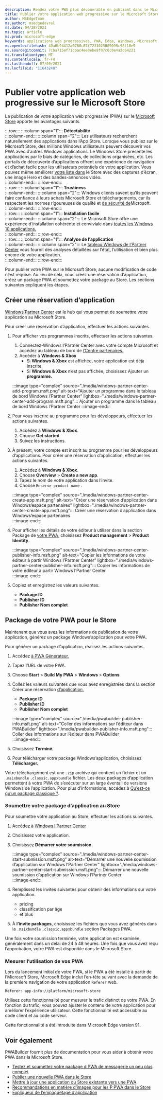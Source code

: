 ```yaml
---
description: Rendez votre PWA plus découvrable en publiant dans le Microsoft Store
title: Publier votre application web progressive sur le Microsoft Store
author: MSEdgeTeam
ms.author: msedgedevrel
ms.date: 04/28/2021
ms.topic: article
ms.prod: microsoft-edge
keywords: applications web progressives, PWA, Edge, Windows, Microsoft Store
ms.openlocfilehash: 40a6b94412a0788c87f7231025809098c98f18e9
ms.sourcegitcommit: 7cba715ef71cbac4ee0ebe8f07c0c0e4a2c64221
ms.translationtype: MT
ms.contentlocale: fr-FR
ms.lasthandoff: 07/09/2021
ms.locfileid: "11643248"
---
```

# <a name="publish-your-progressive-web-app-to-the-microsoft-store"></a>Publier votre application web progressive sur le Microsoft Store  

La publication de votre application web progressive \(PWA\) sur le [Microsoft Store][WindowsUwpPublishIndex] apporte les avantages suivants.  

:::row:::
   :::column span="1":::
      **Détectabilité**  
   :::column-end:::
   :::column span="2":::
      Les utilisateurs recherchent naturellement des applications dans l’App Store.  Lorsque vous publiez sur le Microsoft Store, des millions Windows utilisateurs peuvent découvrir vos PWA avec d’autres Windows applications.  Le Windows Store présente les applications par le biais de catégories, de collections organisées, etc.  Les portails de découverte d’applications offrent une expérience de navigation et d’achat facile pour les utilisateurs potentiels de votre application.  Vous pouvez même améliorer [votre liste dans][WindowsUwpPublishAppScreenshotsImages] le Store avec des captures d’écran, une image Hero et des bandes-annonces vidéo.  
   :::column-end:::
:::row-end:::  
:::row:::
   :::column span="1":::
      **Trustiness**  
   :::column-end:::
   :::column span="2":::
      Windows clients savent qu’ils peuvent faire confiance à leurs achats Microsoft Store et téléchargements, car ils respectent les normes rigoureuses de qualité et [de sécurité de][LegalWindowsAgreementsStorePolicies]Microsoft.  
   :::column-end:::
:::row-end:::  
:::row:::
   :::column span="1":::
      **Installation facile**  
   :::column-end:::
   :::column span="2":::
      Le Microsoft Store offre une expérience d’installation cohérente et conviviale dans [toutes les Windows 10 applications.][MicrosoftStoreAppsWindows]  
   :::column-end:::
:::row-end:::  
:::row:::
   :::column span="1":::
      **Analyse de l’application**  
   :::column-end:::
   :::column span="2":::
      Le [tableau Windows de l’Partner Center][WindowsUwpPublishIndex] vous fournit des analyses détaillées sur l’état, l’utilisation et bien plus encore de votre application. [][WindowsUwpPublishAnalytics]  
   :::column-end:::
:::row-end:::  

Pour publier votre PWA sur le Microsoft Store, aucune modification de code n’est requise.  Au lieu de cela, vous créez une réservation d’application, créez un package PWA et soumettez votre package au Store.  Les sections suivantes expliquent les étapes.   

## <a name="create-an-app-reservation"></a>Créer une réservation d’application  

[Windows’Partner Center][MicrosoftPartnerDashboardWindowsOverview] est le hub qui vous permet de soumettre votre application au Microsoft Store.  

Pour créer une réservation d’application, effectuer les actions suivantes.  

1.  Pour afficher vos programmes inscrits, effectuer les actions suivantes.  
    1.  Connectez-Windows l’Partner Center avec votre compte Microsoft et accédez au tableau de bord de [l’Centre partenaires.][MicrosoftPartnerDashboardHome]  
    1.  Accéder à **Windows & Xbox**  
        *   Si **Windows & Xbox** est affichée, votre application est déjà inscrite.  
        *   Si **Windows & Xbox** n’est pas affichée, choisissez Ajouter un **programme.**  
    
    :::image type="complex" source="./media/windows-partner-center-add-program.msft.png" alt-text="Ajouter un programme dans le tableau de bord Windows l’Partner Center" lightbox="./media/windows-partner-center-add-program.msft.png":::
       Ajouter un programme dans le tableau de bord Windows l’Partner Center
    :::image-end:::  
    
1.  Pour vous inscrire au programme pour les développeurs, effectuer les actions suivantes.  
    1.  Accédez à **Windows & Xbox**.  
    1.  Choose **Get started**.  
    1.  Suivez les instructions.  
1.  À présent, votre compte est inscrit au programme pour les développeurs d’applications. Pour créer une réservation d’application, effectuer les actions suivantes.  
    1.  Accédez à **Windows & Xbox**.  
    1.  Choose **Overview**  >  **Create a new app**.  
    1.  Tapez le nom de votre application dans l’invite.  
    1.  Choose `Reserve product name` .  
        
    :::image type="complex" source="./media/windows-partner-center-create-app.msft.png" alt-text="Créer une réservation d’application dans Windows’espace partenaires" lightbox="./media/windows-partner-center-create-app.msft.png":::
       Créer une réservation d’application dans Windows’espace partenaires  
    :::image-end:::  
    
1.  Pour afficher les détails de votre éditeur à utiliser dans la section Package de [votre PWA,](#package-your-pwa-for-the-store) choisissez **Product management**  >  **Product Identity**.  
    
    :::image type="complex" source="./media/windows-partner-center-publisher-info.msft.png" alt-text="Copier les informations de votre éditeur à partir Windows l’Partner Center" lightbox="./media/windows-partner-center-publisher-info.msft.png":::
       Copier les informations de votre éditeur à partir Windows l’Partner Center  
    :::image-end:::  
    
1.  Copiez et enregistrez les valeurs suivantes.  
    *   **Package ID**  
    *   **Publisher ID**  
    *   **Publisher Nom complet**  
        
## <a name="package-your-pwa-for-the-store"></a>Package de votre PWA pour le Store 

Maintenant que vous avez les informations de publication de votre application, générez un package Windows’application pour votre PWA.

Pour générer un package d’application, réalisez les actions suivantes.  

1.  Accédez [à PWA Générateur.][PwabuilderMain]  
1.  Tapez l’URL de votre PWA.  
1.  Choose **Start**  >  **Build My PWA**  >  **Windows**  >  **Options**.  
1.  Collez les valeurs suivantes que vous avez enregistrées dans la section Créer une réservation [d’application.](#create-an-app-reservation)  
    *   **Package ID**  
    *   **Publisher ID**  
    *   **Publisher Nom complet**  
        
    :::image type="complex" source="./media/pwabuilder-publisher-info.msft.png" alt-text="Coller des informations sur l’éditeur dans PWABuilder" lightbox="./media/pwabuilder-publisher-info.msft.png":::
       Coller des informations sur l’éditeur dans PWABuilder  
    :::image-end:::  
    
1.  Choisissez **Terminé**.  
1.  Pour télécharger votre package Windows’application, choisissez **Télécharger.**

Votre téléchargement est une `.zip` archive qui contient un fichier et un `.msixbundle` `.classic.appxbundle` fichier.  Les deux packages d’application permettent à votre PWA de s’exécuter sur un large éventail de versions Windows de l’application.  Pour plus d’informations, accédez à [Qu’est-ce qu’un package classique ?][GithubPwaBuilderPwabuilderWindowsChromiumDocsClassicPackageMd].  

### <a name="submit-your-app-package-to-the-store"></a>Soumettre votre package d’application au Store  

Pour soumettre votre application au Store, effectuer les actions suivantes.  

1.  Accédez à [Windows l’Partner Center][MicrosoftPartnerDashboardWindowsOverview] 
1.  Choisissez votre application.  
1.  Choisissez **Démarrer votre soumission.**  
    
    :::image type="complex" source="./media/windows-partner-center-start-submission.msft.png" alt-text="Démarrer une nouvelle soumission d’application sur Windows l’Partner Center" lightbox="./media/windows-partner-center-start-submission.msft.png":::
       Démarrer une nouvelle soumission d’application sur Windows l’Partner Center  
    :::image-end:::  
    
1.  Remplissez les invites suivantes pour obtenir des informations sur votre application.
    *   pricing  
    *   classification par âge  
    *   et plus  
        
1.  À **l’invite packages,** choisissez les fichiers que vous avez générés dans la `.msixbundle` `.classic.appxbundle` section [Packages PWA.](#package-your-pwa-for-the-store)  
    
Une fois votre soumission terminée, votre application est examinée, généralement dans un délai de 24 à 48 heures.  Une fois que vous avez reçu l’approbation, votre PWA est disponible dans le Microsoft Store.  

### <a name="measure-usage-of-your-store-installed-pwa"></a>Mesurer l’utilisation de vos PWA

Lors du lancement initial de votre PWA, si le PWA a été installé à partir de l’Microsoft Store, Microsoft Edge inclut l’en-tête suivant avec la demande de la première navigation de votre application `Referer` web.

```
Referer: app-info://platform/microsoft-store
```

Utilisez cette fonctionnalité pour mesurer le trafic distinct de votre PWA.  En fonction du trafic, vous pouvez ajuster le contenu de votre application pour améliorer l’expérience utilisateur.  Cette fonctionnalité est accessible au code client et au code serveur.

Cette fonctionnalité a été introduite dans Microsoft Edge version 91.

## <a name="see-also"></a>Voir également  

PWABuilder fournit plus de documentation pour vous aider à obtenir votre PWA dans la Microsoft Store.  

*   [Testez et soumettez votre package d PWA de messagerie un peu plus complet][GithubPwaBuilderPwabuilderWindowsChromiumDocsNextStepsMd]  
*   [Publier une nouvelle PWA dans le Store][GithubPwaBuilderPwabuilderWindowsChromiumDocsPublishNewAppMd]  
*   [Mettre à jour une application du Store existante vers une PWA][GithubPwaBuilderPwabuilderWindowsChromiumDocsUpdateExistingAppMd]  
*   [Recommandations en matière d’images pour les P PWA dans le Store][GithubPwaBuilderPwabuilderWindowsChromiumDocsImageRecommendationsMd]  
*   [Expliqueur de l’empaquetage d’application][GithubPwaBuilderPwabuilderWindowsChromiumDocsClassicPackageMd]  

<!-- links -->  

[LegalWindowsAgreementsStorePolicies]: /legal/windows/agreements/store-policies "Microsoft Store Stratégies | Documents Microsoft"  

[WindowsUwpPublishAnalytics]: /windows/uwp/publish/analytics "Analyser les performances de l'| Documents Microsoft"  
[WindowsUwpPublishAppScreenshotsImages]: /windows/uwp/publish/app-screenshots-and-images "Captures d’écran, images et bandes-annonces de l’application | Documents Microsoft"  
[WindowsUwpPublishIndex]: /windows/uwp/publish/index "Publier Windows applications et jeux | Documents Microsoft"  

[MicrosoftPartnerDashboardHome]: https://partner.microsoft.com/dashboard/home "Accueil | Microsoft Partner Center"  
[MicrosoftPartnerDashboardWindowsOverview]: https://partner.microsoft.com/dashboard/windows/overview "Ressources pour les partenaires | Microsoft Partner Center"  

[MicrosoftStoreAppsWindows]: https://www.microsoft.com/store/apps/windows "Windows Applications | Microsoft Store"  

[WindowsBlogWindowsdeveloperHostedAppModel]: https://blogs.windows.com/windowsdeveloper/hosted-app-model "Modèle d’application hébergée | Windows Blog du développeur"  

[GithubPwaBuilderPwabuilderWindowsChromiumDocsClassicPackageMd]: https://github.com/pwa-builder/pwabuilder-windows-chromium-docs/blob/master/classic-package.md "Qu’est-ce qu’un package classique ? | GitHub"  
[GithubPwaBuilderPwabuilderWindowsChromiumDocsImageRecommendationsMd]: https://github.com/pwa-builder/pwabuilder-windows-chromium-docs/blob/master/image-recommendations.md "Recommandations en matière d’image Windows PWA packages | GitHub"  
[GithubPwaBuilderPwabuilderWindowsChromiumDocsNextStepsMd]: https://github.com/pwa-builder/pwabuilder-windows-chromium-docs/blob/master/next-steps.md "Étapes suivantes pour obtenir votre PWA dans la Microsoft Store | GitHub"  
[GithubPwaBuilderPwabuilderWindowsChromiumDocsPublishNewAppMd]: https://github.com/pwa-builder/pwabuilder-windows-chromium-docs/blob/master/publish-new-app.md "Publier une nouvelle application dans le Store | GitHub"  
[GithubPwaBuilderPwabuilderWindowsChromiumDocsUpdateExistingAppMd]: https://github.com/pwa-builder/pwabuilder-windows-chromium-docs/blob/master/update-existing-app.md "Mettre à jour une application existante dans le Store | GitHub"  

[PwabuilderMain]: https://www.pwabuilder.com "PWABuilder"  

